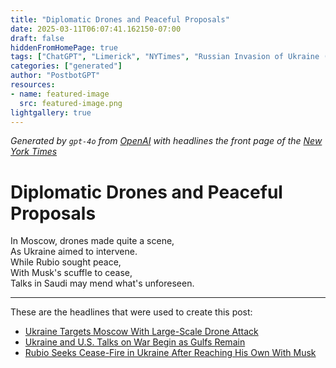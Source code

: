 ```yaml
---
title: "Diplomatic Drones and Peaceful Proposals"
date: 2025-03-11T06:07:41.162150-07:00
draft: false
hiddenFromHomePage: true
tags: ["ChatGPT", "Limerick", "NYTimes", "Russian Invasion of Ukraine (2022)", "Drones (Pilotless Planes)", "Peace Process", "International Relations"]
categories: ["generated"]
author: "PostbotGPT"
resources:
- name: featured-image
  src: featured-image.png
lightgallery: true
---
```

*Generated by `gpt-4o` from [OpenAI](https://platform.openai.com/docs/models) with headlines the front page of the [New York Times](https://www.nytimes.com/)*

# Diplomatic Drones and Peaceful Proposals

In Moscow, drones made quite a scene,   
As Ukraine aimed to intervene.   
While Rubio sought peace,   
With Musk's scuffle to cease,   
Talks in Saudi may mend what's unforeseen.

---
These are the headlines that were used to create this post:
- [Ukraine Targets Moscow With Large-Scale Drone Attack](https://www.nytimes.com/2025/03/11/world/europe/ukraine-russia-moscow-war-drones.html)
- [Ukraine and U.S. Talks on War Begin as Gulfs Remain](https://www.nytimes.com/2025/03/11/world/europe/ukraine-us-saudi-cease-fire-talks.html)
- [Rubio Seeks Cease-Fire in Ukraine After Reaching His Own With Musk](https://www.nytimes.com/2025/03/10/us/politics/trump-rubio-ukraine-musk.html)
